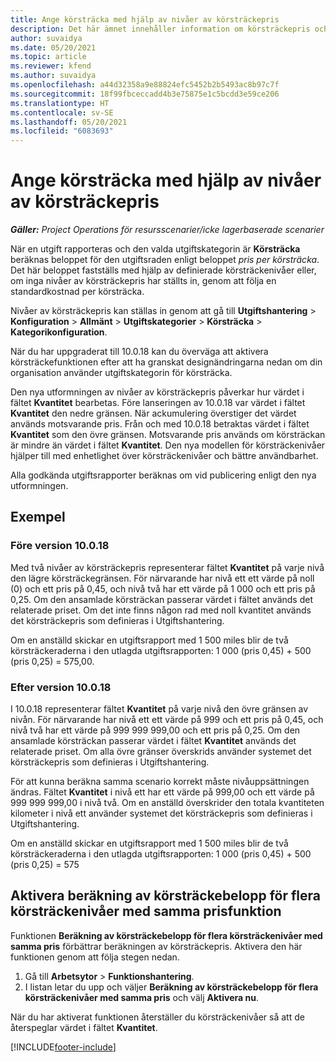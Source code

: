 ```yaml
---
title: Ange körsträcka med hjälp av nivåer av körsträckepris
description: Det här ämnet innehåller information om körsträckepris och nivåer av körsträckepris.
author: suvaidya
ms.date: 05/20/2021
ms.topic: article
ms.reviewer: kfend
ms.author: suvaidya
ms.openlocfilehash: a44d32358a9e88824efc5452b2b5493ac8b97c7f
ms.sourcegitcommit: 18f99fbceccadd4b3e75875e1c5bcdd3e59ce206
ms.translationtype: HT
ms.contentlocale: sv-SE
ms.lasthandoff: 05/20/2021
ms.locfileid: "6083693"
---
```

# <a name="set-up-mileage-using-mileage-rate-tiers"></a>Ange körsträcka med hjälp av nivåer av körsträckepris

_**Gäller:** Project Operations för resursscenarier/icke lagerbaserade scenarier_

När en utgift rapporteras och den valda utgiftskategorin är **Körsträcka** beräknas beloppet för den utgiftsraden enligt beloppet *pris per körsträcka*. Det här beloppet fastställs med hjälp av definierade körsträckenivåer eller, om inga nivåer av körsträckepris har ställts in, genom att följa en standardkostnad per körsträcka. 

Nivåer av körsträckepris kan ställas in genom att gå till **Utgiftshantering** > **Konfiguration** > **Allmänt** > **Utgiftskategorier** > **Körsträcka** > **Kategorikonfiguration**.

När du har uppgraderat till 10.0.18 kan du överväga att aktivera körsträckefunktionen efter att ha granskat designändringarna nedan om din organisation använder utgiftskategorin för körsträcka. 

Den nya utformningen av nivåer av körsträckepris påverkar hur värdet i fältet **Kvantitet** bearbetas. Före lanseringen av 10.0.18 var värdet i fältet **Kvantitet** den nedre gränsen. När ackumulering överstiger det värdet används motsvarande pris.  Från och med 10.0.18 betraktas värdet i fältet **Kvantitet** som den övre gränsen. Motsvarande pris används om körsträckan är mindre än värdet i fältet **Kvantitet**.  Den nya modellen för körsträckenivåer hjälper till med enhetlighet över körsträckenivåer och bättre användbarhet.   

Alla godkända utgiftsrapporter beräknas om vid publicering enligt den nya utformningen.

## <a name="example"></a>Exempel
 
### <a name="before-version-10018"></a>Före version 10.0.18
Med två nivåer av körsträckepris representerar fältet **Kvantitet** på varje nivå den lägre körsträckegränsen. För närvarande har nivå ett ett värde på noll (0) och ett pris på 0,45, och nivå två har ett värde på 1 000 och ett pris på 0,25. Om den ansamlade körsträckan passerar värdet i fältet används det relaterade priset. Om det inte finns någon rad med noll kvantitet används det körsträckepris som definieras i Utgiftshantering. 
 
Om en anställd skickar en utgiftsrapport med 1 500 miles blir de två körsträckeraderna i den utlagda utgiftsrapporten: 1 000 (pris 0,45) + 500 (pris 0,25) = 575,00.

### <a name="after-version-10018"></a>Efter version 10.0.18
I 10.0.18 representerar fältet **Kvantitet** på varje nivå den övre gränsen av nivån. För närvarande har nivå ett ett värde på 999 och ett pris på 0,45, och nivå två har ett värde på 999 999 999,00 och ett pris på 0,25. Om den ansamlade körsträckan passerar värdet i fältet **Kvantitet** används det relaterade priset. Om alla övre gränser överskrids använder systemet det körsträckepris som definieras i Utgiftshantering. 
 
För att kunna beräkna samma scenario korrekt måste nivåuppsättningen ändras. Fältet **Kvantitet** i nivå ett har ett värde på 999,00 och ett värde på 999 999 999,00 i nivå två. Om en anställd överskrider den totala kvantiteten kilometer i nivå ett använder systemet det körsträckepris som definieras i Utgiftshantering. 
  
Om en anställd skickar en utgiftsrapport med 1 500 miles blir de två körsträckeraderna i den utlagda utgiftsrapporten: 1 000 (pris 0,45) + 500 (pris 0,25) = 575

## <a name="enable-the-mileage-amount-calculation-for-multiple-mileage-tiers-with-same-rate-feature"></a>Aktivera beräkning av körsträckebelopp för flera körsträckenivåer med samma prisfunktion

Funktionen **Beräkning av körsträckebelopp för flera körsträckenivåer med samma pris** förbättrar beräkningen av körsträckepris. Aktivera den här funktionen genom att följa stegen nedan.

1. Gå till **Arbetsytor** > **Funktionshantering**. 
2. I listan letar du upp och väljer **Beräkning av körsträckebelopp för flera körsträckenivåer med samma pris** och välj **Aktivera nu**.

När du har aktiverat funktionen återställer du körsträckenivåer så att de återspeglar värdet i fältet **Kvantitet**. 


[!INCLUDE[footer-include](../includes/footer-banner.md)]
